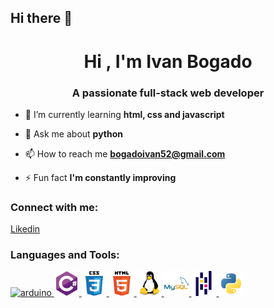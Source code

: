 ## Hi there 👋

<!--
**ybamBogado/ybamBogado** is a ✨ _special_ ✨ repository because its `README.md` (this file) appears on your GitHub profile.

Here are some ideas to get you started:

- 🔭 I’m currently working on ...
- 🌱 I’m currently learning ...
- 👯 I’m looking to collaborate on ...
- 🤔 I’m looking for help with ...
- 💬 Ask me about ...
- 📫 How to reach me: ...
- 😄 Pronouns: ...
- ⚡ Fun fact: ...
-->

<h1 align="center">Hi , I'm Ivan Bogado</h1>
<h3 align="center">A passionate full-stack web developer</h3>

- 🌱 I’m currently learning **html, css and javascript**

- 💬 Ask me about **python**

- 📫 How to reach me **bogadoivan52@gmail.com**

- ⚡ Fun fact **I'm constantly improving**

<h3 align="left">Connect with me:</h3>
<p align="left">
</p>
<a href="https://www.linkedin.com/in/ivan-bogado-40b03422b/">Likedin</a>

<h3 align="left">Languages and Tools:</h3>
<p align="left"> <a href="https://www.arduino.cc/" target="_blank" rel="noreferrer"> <img src="https://cdn.worldvectorlogo.com/logos/arduino-1.svg" alt="arduino" width="40" height="40"/> </a> <a href="https://www.w3schools.com/cs/" target="_blank" rel="noreferrer"> <img src="https://raw.githubusercontent.com/devicons/devicon/master/icons/csharp/csharp-original.svg" alt="csharp" width="40" height="40"/> </a> <a href="https://www.w3schools.com/css/" target="_blank" rel="noreferrer"> <img src="https://raw.githubusercontent.com/devicons/devicon/master/icons/css3/css3-original-wordmark.svg" alt="css3" width="40" height="40"/> </a> <a href="https://www.w3.org/html/" target="_blank" rel="noreferrer"> <img src="https://raw.githubusercontent.com/devicons/devicon/master/icons/html5/html5-original-wordmark.svg" alt="html5" width="40" height="40"/> </a> <a href="https://www.linux.org/" target="_blank" rel="noreferrer"> <img src="https://raw.githubusercontent.com/devicons/devicon/master/icons/linux/linux-original.svg" alt="linux" width="40" height="40"/> </a> <a href="https://www.mysql.com/" target="_blank" rel="noreferrer"> <img src="https://raw.githubusercontent.com/devicons/devicon/master/icons/mysql/mysql-original-wordmark.svg" alt="mysql" width="40" height="40"/> </a> <a href="https://pandas.pydata.org/" target="_blank" rel="noreferrer"> <img src="https://raw.githubusercontent.com/devicons/devicon/2ae2a900d2f041da66e950e4d48052658d850630/icons/pandas/pandas-original.svg" alt="pandas" width="40" height="40"/> </a> <a href="https://www.python.org" target="_blank" rel="noreferrer"> <img src="https://raw.githubusercontent.com/devicons/devicon/master/icons/python/python-original.svg" alt="python" width="40" height="40"/> </a> </p>


<!DOCTYPE html>
<html>
<head>
    <title>Página con Fondo</title>
    <style>
        body {
            background-image: url('https://drive.google.com/file/d/1J2m7yIwIwWdqmyYXj5q4oh8WucidAMpP/view?usp=drivesdk');
            background-size: cover; /* Cubre todo el espacio disponible */
            background-repeat: no-repeat; /* Evita que la imagen se repita */
            background-position: center; /* Centra la imagen en la página */
        }
    </style>
</head>
<body>

<!-- El contenido de tu página va aquí -->

</body>
</html>

